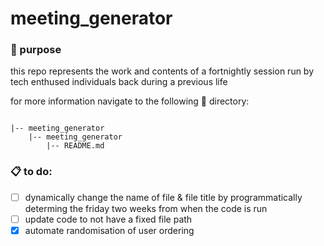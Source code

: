 # meeting_generator

### **:book: purpose**

this repo represents the work and contents of a fortnightly session run by tech enthused individuals back during a previous life

for more information navigate to the following :file_folder: directory:


~~~

|-- meeting_generator
    |-- meeting_generator
        |-- README.md

~~~


### **:clipboard: to do:**

- [ ] dynamically change the name of file & file title by programmatically determing the friday two weeks from when the code is run
- [ ] update code to not have a fixed file path
- [x] automate randomisation of user ordering